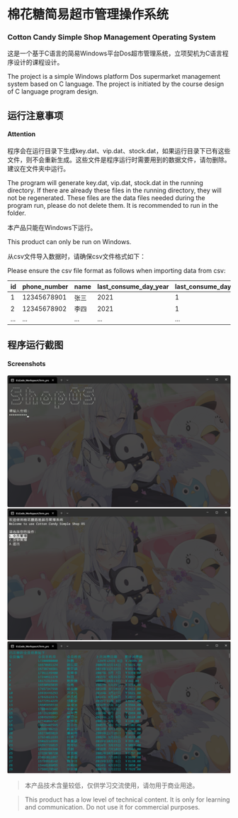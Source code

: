 # 棉花糖简易超市管理操作系统
### Cotton Candy Simple Shop Management Operating System

这是一个基于C语言的简易Windows平台Dos超市管理系统，立项契机为C语言程序设计的课程设计。

The project is a simple Windows platform Dos supermarket management system based on C language. The project is initiated by the course design of C language program design.

## 运行注意事项
#### Attention
程序会在运行目录下生成key.dat、vip.dat、stock.dat，如果运行目录下已有这些文件，则不会重新生成。这些文件是程序运行时需要用到的数据文件，请勿删除。建议在文件夹中运行。

The program will generate key.dat, vip.dat, stock.dat in the running directory. If there are already these files in the running directory, they will not be regenerated. These files are the data files needed during the program run, please do not delete them. It is recommended to run in the folder.


本产品只能在Windows下运行。

This product can only be run on Windows.

从csv文件导入数据时，请确保csv文件格式如下：

Please ensure the csv file format as follows when importing data from csv:

|id|phone_number|name|last_consume_day_year|last_consume_day_month|last_consume_day_day|total_consume|
|---|---|---|---|---|---|---|
|1|12345678901|张三|2021|1|1|1000|
|2|12345678902|李四|2021|1|2|2000|
|...|...|...|...|...|...|

## 程序运行截图
#### Screenshots
![](./png/os01.png)
![](./png/os02.png)
![](./png/os03.png)

> 本产品技术含量较低，仅供学习交流使用，请勿用于商业用途。

> This product has a low level of technical content. It is only for learning and communication. Do not use it for commercial purposes.